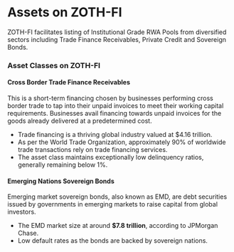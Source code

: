 # Assets on ZOTH-FI

ZOTH-FI facilitates listing of Institutional Grade RWA Pools from diversified sectors including Trade Finance Receivables, Private Credit and Sovereign Bonds.

### Asset Classes on ZOTH-FI

#### Cross Border Trade Finance Receivables

This is a short-term financing chosen by businesses performing cross border trade to tap into their unpaid invoices to meet their working capital requirements. Businesses avail financing towards unpaid invoices for the goods already delivered at a predetermined cost.

* Trade financing is a thriving global industry valued at $4.16 trillion.
* As per the World Trade Organization, approximately 90% of worldwide trade transactions rely on trade financing services.
* The asset class maintains exceptionally low delinquency ratios, generally remaining below 1%.

#### Emerging Nations Sovereign Bonds

Emerging market sovereign bonds, also known as EMD, are debt securities issued by governments in emerging markets to raise capital from global investors.

* The EMD market size at around **$7.8 trillion**, according to JPMorgan Chase.
* Low default rates as the bonds are backed by sovereign nations.

